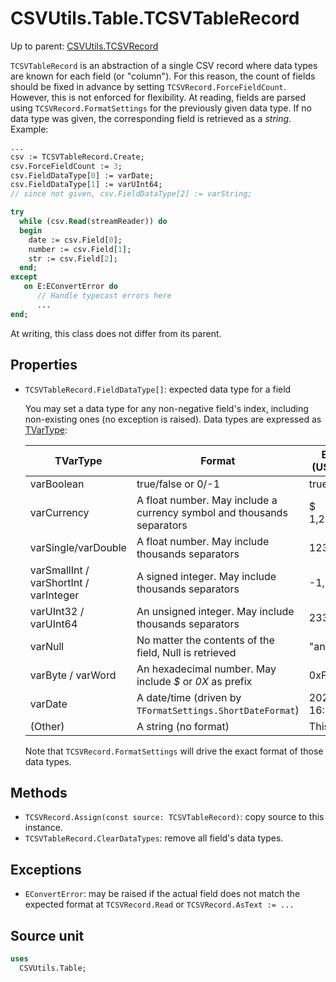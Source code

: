 # CSVUtils.Table.TCSVTableRecord

Up to parent: [CSVUtils.TCSVRecord](./TCSVRecord.md)

`TCSVTableRecord` is an abstraction of a single CSV record where data types are known for each field (or "column").
For this reason, the count of fields should be fixed in advance by setting `TCSVRecord.ForceFieldCount`.
However, this is not enforced for flexibility. At reading, fields are parsed using
`TCSVRecord.FormatSettings` for the previously given data type.
If no data type was given, the corresponding field is retrieved as a *string*.
Example:

```pascal
...
csv := TCSVTableRecord.Create;
csv.ForceFieldCount := 3;
csv.FieldDataType[0] := varDate;
csv.FieldDataType[1] := varUInt64;
// since not given, csv.FieldDataType[2] := varString;

try
  while (csv.Read(streamReader)) do
  begin
    date := csv.Field[0];
    number := csv.Field[1];
    str := csv.Field[2];
  end;
except
   on E:EConvertError do
      // Handle typecast errors here
      ...
end;
```

At writing, this class does not differ from its parent.

## Properties

- `TCSVTableRecord.FieldDataType[]`: expected data type for a field

  You may set a data type for any non-negative field's index, including non-existing ones (no exception is raised).
  Data types are expressed as [TVarType](https://www.freepascal.org/docs-html/rtl/system/tvartype.html):
  
  | TVarType                               | Format                                                                 | Example (USA locale) |
  | -------------------------------------- | ---------------------------------------------------------------------- | -------------------- |
  | varBoolean                             | true/false or 0/-1                                                     | true                 |
  | varCurrency                            | A float number. May include a currency symbol and thousands separators | $ 1,230,300.67       |
  | varSingle/varDouble                    | A float number. May include thousands separators                       | 1230.03              |
  | varSmallInt / varShortInt / varInteger | A signed integer. May include thousands separators                     | -1,230               |
  | varUInt32 / varUInt64                  | An unsigned integer. May include thousands separators                  | 233,112,517          |
  | varNull                                | No matter the contents of the field, Null is retrieved                 | "anything"           |
  | varByte / varWord                      | An hexadecimal number. May include *$* or *0X* as prefix               | 0xFF0A               |
  | varDate                                | A date/time (driven by `TFormatSettings.ShortDateFormat`)              | 2023-06-25 16:55:00  |
  | (Other)                                | A string (no format)                                                   | This is text         |

  Note that `TCSVRecord.FormatSettings` will drive the exact format of those data types.

## Methods

- `TCSVRecord.Assign(const source: TCSVTableRecord)`: copy source to this instance.
- `TCSVTableRecord.ClearDataTypes`: remove all field's data types.

## Exceptions

- `EConvertError`: may be raised if the actual field does not match the expected format at `TCSVRecord.Read` or `TCSVRecord.AsText := ...`

## Source unit

```pascal
uses
  CSVUtils.Table;
```
